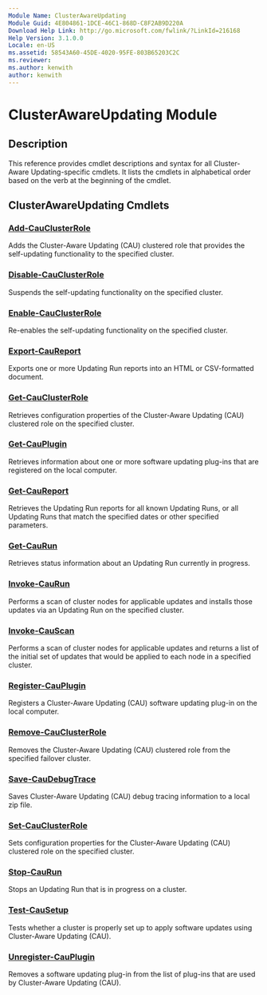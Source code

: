 ```yaml
---
Module Name: ClusterAwareUpdating
Module Guid: 4E804861-1DCE-46C1-868D-C8F2AB9D220A
Download Help Link: http://go.microsoft.com/fwlink/?LinkId=216168
Help Version: 3.1.0.0
Locale: en-US
ms.assetid: 58543A60-45DE-4020-95FE-803B65203C2C
ms.reviewer:
ms.author: kenwith
author: kenwith
---
```


# ClusterAwareUpdating Module
## Description
This reference provides cmdlet descriptions and syntax for all Cluster-Aware Updating-specific cmdlets. 
It lists the cmdlets in alphabetical order based on the verb at the beginning of the cmdlet.

## ClusterAwareUpdating Cmdlets
### [Add-CauClusterRole](./Add-CauClusterRole.md)
Adds the Cluster-Aware Updating (CAU) clustered role that provides the self-updating functionality to the specified cluster.

### [Disable-CauClusterRole](./Disable-CauClusterRole.md)
Suspends the self-updating functionality on the specified cluster.

### [Enable-CauClusterRole](./Enable-CauClusterRole.md)
Re-enables the self-updating functionality on the specified cluster.

### [Export-CauReport](./Export-CauReport.md)
Exports one or more Updating Run reports into an HTML or CSV-formatted document.

### [Get-CauClusterRole](./Get-CauClusterRole.md)
Retrieves configuration properties of the Cluster-Aware Updating (CAU) clustered role on the specified cluster.

### [Get-CauPlugin](./Get-CauPlugin.md)
Retrieves information about one or more software updating plug-ins that are registered on the local computer.

### [Get-CauReport](./Get-CauReport.md)
Retrieves the Updating Run reports for all known Updating Runs, or all Updating Runs that match the specified dates or other specified parameters.

### [Get-CauRun](./Get-CauRun.md)
Retrieves status information about an Updating Run currently in progress.

### [Invoke-CauRun](./Invoke-CauRun.md)
Performs a scan of cluster nodes for applicable updates and installs those updates via an Updating Run on the specified cluster.

### [Invoke-CauScan](./Invoke-CauScan.md)
Performs a scan of cluster nodes for applicable updates and returns a list of the initial set of updates that would be applied to each node in a specified cluster.

### [Register-CauPlugin](./Register-CauPlugin.md)
Registers a Cluster-Aware Updating (CAU) software updating plug-in on the local computer.

### [Remove-CauClusterRole](./Remove-CauClusterRole.md)
Removes the Cluster-Aware Updating (CAU) clustered role from the specified failover cluster.

### [Save-CauDebugTrace](./Save-CauDebugTrace.md)
Saves Cluster-Aware Updating (CAU) debug tracing information to a local zip file.

### [Set-CauClusterRole](./Set-CauClusterRole.md)
Sets configuration properties for the Cluster-Aware Updating (CAU) clustered role on the specified cluster.

### [Stop-CauRun](./Stop-CauRun.md)
Stops an Updating Run that is in progress on a cluster.

### [Test-CauSetup](./Test-CauSetup.md)
Tests whether a cluster is properly set up to apply software updates using Cluster-Aware Updating (CAU).

### [Unregister-CauPlugin](./Unregister-CauPlugin.md)
Removes a software updating plug-in from the list of plug-ins that are used by Cluster-Aware Updating (CAU).


